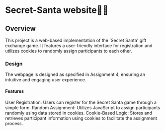 # Secret-Santa website🎅🏻

## Overview

This project is a web-based implementation of the 'Secret Santa' gift exchange game. It features a user-friendly interface for registration and utilizes cookies to randomly assign participants to each other.

### Design

The webpage is designed as specified in Assignment 4, ensuring an intuitive and engaging user experience.

#### Features

User Registration: Users can register for the Secret Santa game through a simple form.
Random Assignment: Utilizes JavaScript to assign participants randomly using data stored in cookies.
Cookie-Based Logic: Stores and retrieves participant information using cookies to facilitate the assignment process.
